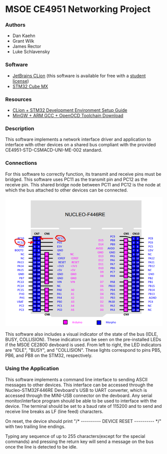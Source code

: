 # MSOE CE4951 Networking Project

### Authors
- Dan Kaehn
- Grant Wilk
- James Rector
- Luke Schlavensky

### Software
- [JetBrains CLion](https://www.jetbrains.com/clion/) (this software is available for free with a [student license](https://www.jetbrains.com/community/education/#students))
- [STM32 Cube MX](https://www.st.com/en/development-tools/stm32cubemx.html)

### Resources
- [CLion + STM32 Development Environment Setup Guide](https://youtu.be/Gsje7zvYH1w)
- [MinGW + ARM GCC + OpenOCD Toolchain Download](https://drive.google.com/file/d/1OM_XLyNZpI7fyz9NIKdttNfzw98cApnO/view?usp=sharing)


### Description

This software implements a network interface driver and application to interface with other devices on a shared bus compliant with the provided CE4951-STD-CSMACD-UNI-ME-002 standard.

### Connections

For this software to correctly function, its transmit and receive pins must be bridged. This software uses PC11 as the transmit pin and PC12 as the receive pin. This shared bridge node between PC11 and PC12 is the node at which the bus attached to other devices can be connected.

![](./Network-Stm32F446RE-Pins.png)

This software also includes a visual indicator of the state of the bus (IDLE, BUSY, COLLISION). These indicators can be seen on the pre-installed LEDs if the MSOE CE2800 devboard is used. From left to right, the LED indicators are "IDLE", "BUSY", and "COLLISION". These lights correspond to pins PB5, PB6, and PB8 on the STM32, respectively.

### Using the Application

This software implements a command line interface to sending ASCII messages to other devices. This interface can be accessed through the Nucleo-STM32F446RE Devboard's USB to UART converter, which is accessed through the MINI-USB connector on the devboard. Any serial monitor/interface program should be able to be used to interface with the device. The terminal should be set to a baud rate of 115200 and to send and receive line breaks as LF (line feed) characters.

On reset, the device should print "/* ---------- DEVICE RESET ---------- */" with two trailing line endings. 

Typing any sequence of up to 255 characters(except for the special commands) and pressing the return key will send a message on the bus once the line is detected to be idle.
